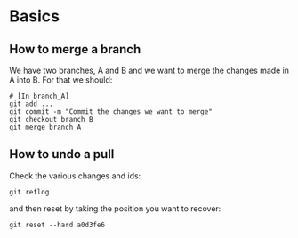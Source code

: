 # Basics


## How to merge a branch

We have two branches, A and B and we want to merge the changes made in A into B. For that we should:
```
# [In branch_A]
git add ...
git commit -m "Commit the changes we want to merge"
git checkout branch_B
git merge branch_A
```


## How to undo a pull

Check the various changes and ids:
```
git reflog
```
and then reset by taking the position you want to recover:
```
git reset --hard a0d3fe6
```
